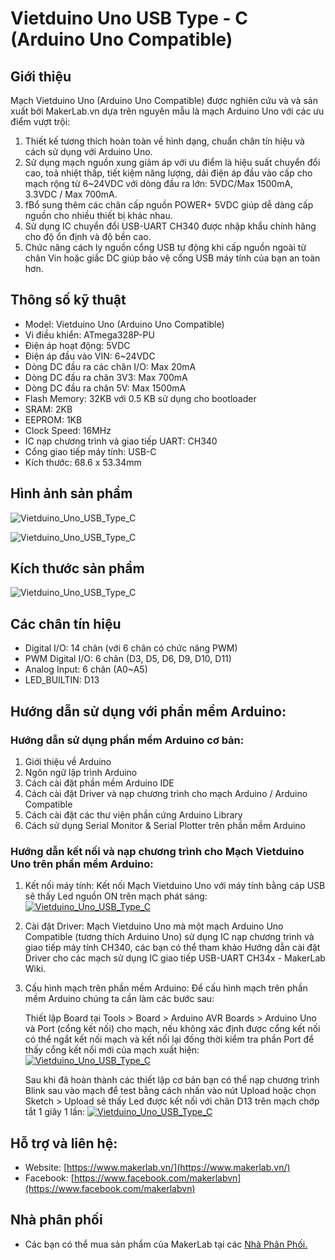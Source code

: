 # Vietduino Uno USB Type - C (Arduino Uno Compatible)

## Giới thiệu

Mạch Vietduino Uno (Arduino Uno Compatible) được nghiên cứu và và sản xuất bởi MakerLab.vn dựa trên nguyên mẫu là mạch Arduino Uno với các ưu điểm vượt trội:

1. Thiết kế tương thích hoàn toàn về hình dạng, chuẩn chân tín hiệu và cách sử dụng với Arduino Uno.
2. Sử dụng mạch nguồn xung giảm áp với ưu điểm là hiệu suất chuyển đổi cao, toả nhiệt thấp, tiết kiệm năng lượng, dải điện áp đầu vào cấp cho mạch rộng từ 6~24VDC với dòng đầu ra lớn: 5VDC/Max 1500mA, 3.3VDC / Max 700mA.
3. fBổ sung thêm các chân cấp nguồn POWER+ 5VDC giúp dễ dàng cấp nguồn cho nhiều thiết bị khác nhau.
4. Sử dụng IC chuyển đổi USB-UART CH340 được nhập khẩu chính hãng cho độ ổn định và độ bền cao.
5. Chức năng cách ly nguồn cổng USB tự động khi cấp nguồn ngoài từ chân Vin hoặc giắc DC giúp bảo vệ cổng USB máy tính của bạn an toàn hơn.

## Thông số kỹ thuật

- Model:	Vietduino Uno (Arduino Uno Compatible)  
- Vi điều khiển:	ATmega328P-PU  
- Điện áp hoạt động:	5VDC  
- Điện áp đầu vào VIN: 6~24VDC  
- Dòng DC đầu ra các chân I/O:	Max 20mA  
- Dòng DC đầu ra chân 3V3:	Max 700mA  
- Dòng DC đầu ra chân 5V:	Max 1500mA  
- Flash Memory:	32KB với 0.5 KB sử dụng cho bootloader  
- SRAM:	2KB  
- EEPROM:	1KB  
- Clock Speed:	16MHz  
- IC nạp chương trình và giao tiếp UART:	CH340  
- Cổng giao tiếp máy tính: USB-C  
- Kích thước:	68.6 x 53.34mm  

## Hình ảnh sản phẩm

![Vietduino_Uno_USB_Type_C](image/vietunoc1.jpg)

![Vietduino_Uno_USB_Type_C](/image/vietunoc2.jpg)

## Kích thước sản phẩm

![Vietduino_Uno_USB_Type_C](/image/vietunoc3.jpg)

## Các chân tín hiệu
- Digital I/O:	14 chân (với 6 chân có chức năng PWM)  
- PWM Digital I/O:	6 chân (D3, D5, D6, D9, D10, D11)  
- Analog Input:	6 chân (A0~A5)  
- LED_BUILTIN:	D13  
## Hướng dẫn sử dụng với phần mềm Arduino:

### Hướng dẫn sử dụng phần mềm Arduino cơ bản:
1) Giới thiệu về Arduino
2) Ngôn ngữ lập trình Arduino
3) Cách cài đặt phần mềm Arduino IDE
4) Cách cài đặt Driver và nạp chương trình cho mạch Arduino / Arduino Compatible
5) Cách cài đặt các thư viện phần cứng Arduino Library
6) Cách sử dụng Serial Monitor & Serial Plotter trên phần mềm Arduino
### Hướng dẫn kết nối và nạp chương trình cho Mạch Vietduino Uno trên phần mềm Arduino:
1) Kết nối máy tính: Kết nối Mạch Vietduino Uno với máy tính bằng cáp USB sẽ thấy Led nguồn ON trên mạch phát sáng:
[![Vietduino_Uno_USB_Type_C](/image/vietunoc4.jpg)]()
2) Cài đặt Driver: Mạch Vietduino Uno mà một mạch Arduino Uno Compatible (tương thích Arduino Uno) sử dụng IC nạp chương trình và giao tiếp máy tính CH340, các bạn có thể tham khảo Hướng dẫn cài đặt Driver cho các mạch sử dụng IC giao tiếp USB-UART CH34x - MakerLab Wiki.
3) Cấu hình mạch trên phần mềm Arduino: Để cấu hình mạch trên phần mềm Arduino chúng ta cần làm các bước sau:

     Thiết lập Board tại Tools > Board > Arduino AVR Boards > Arduino Uno và Port (cổng kết nối) cho mạch, nếu không xác định được cổng kết nối có thể ngắt kết nối mạch và kết nối lại đồng thời kiểm tra phần Port để thấy cổng kết nối mới của mạch xuất hiện:  
    [![Vietduino_Uno_USB_Type_C](/image/vietunoc5.jpg)]()

    Sau khi đã hoàn thành các thiết lập cơ bản bạn có thể nạp chương trình Blink sau vào mạch để test bằng cách nhấn vào nút Upload hoặc chọn Sketch > Upload sẽ thấy Led được kết nối với chân D13 trên mạch chớp tắt 1 giây 1 lần:
    [![Vietduino_Uno_USB_Type_C](/image/vietunoc6.jpg)]()


## Hỗ trợ và liên hệ:

- Website: [https://www.makerlab.vn/](https://www.makerlab.vn/)
- Facebook: [https://www.facebook.com/makerlabvn](https://www.facebook.com/makerlabvn)

## Nhà phân phối

- Các bạn có thể mua sản phẩm của MakerLab tại các [Nhà Phân Phối.](https://www.makerlab.vn/distributor/)
